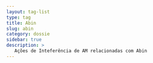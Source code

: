 ```yaml
---
layout: tag-list
type: tag
title: Abin
slug: abin
category: dossie
sidebar: true
description: >
   Ações de Inteferência de AM relacionadas com Abin
---
```


